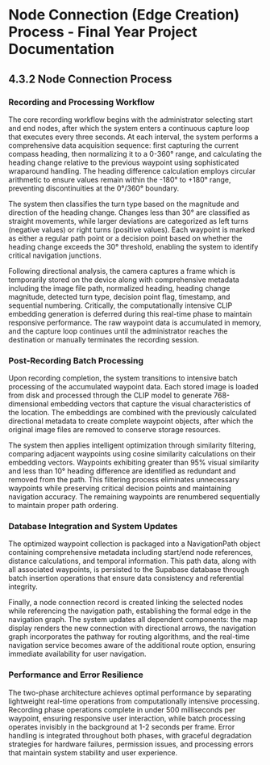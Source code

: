 # Node Connection (Edge Creation) Process - Final Year Project Documentation

## 4.3.2 Node Connection Process

### Recording and Processing Workflow

The core recording workflow begins with the administrator selecting start and end nodes, after which the system enters a continuous capture loop that executes every three seconds. At each interval, the system performs a comprehensive data acquisition sequence: first capturing the current compass heading, then normalizing it to a 0-360° range, and calculating the heading change relative to the previous waypoint using sophisticated wraparound handling. The heading difference calculation employs circular arithmetic to ensure values remain within the -180° to +180° range, preventing discontinuities at the 0°/360° boundary.

The system then classifies the turn type based on the magnitude and direction of the heading change. Changes less than 30° are classified as straight movements, while larger deviations are categorized as left turns (negative values) or right turns (positive values). Each waypoint is marked as either a regular path point or a decision point based on whether the heading change exceeds the 30° threshold, enabling the system to identify critical navigation junctions.

Following directional analysis, the camera captures a frame which is temporarily stored on the device along with comprehensive metadata including the image file path, normalized heading, heading change magnitude, detected turn type, decision point flag, timestamp, and sequential numbering. Critically, the computationally intensive CLIP embedding generation is deferred during this real-time phase to maintain responsive performance. The raw waypoint data is accumulated in memory, and the capture loop continues until the administrator reaches the destination or manually terminates the recording session.

### Post-Recording Batch Processing

Upon recording completion, the system transitions to intensive batch processing of the accumulated waypoint data. Each stored image is loaded from disk and processed through the CLIP model to generate 768-dimensional embedding vectors that capture the visual characteristics of the location. The embeddings are combined with the previously calculated directional metadata to create complete waypoint objects, after which the original image files are removed to conserve storage resources.

The system then applies intelligent optimization through similarity filtering, comparing adjacent waypoints using cosine similarity calculations on their embedding vectors. Waypoints exhibiting greater than 95% visual similarity and less than 10° heading difference are identified as redundant and removed from the path. This filtering process eliminates unnecessary waypoints while preserving critical decision points and maintaining navigation accuracy. The remaining waypoints are renumbered sequentially to maintain proper path ordering.

### Database Integration and System Updates

The optimized waypoint collection is packaged into a NavigationPath object containing comprehensive metadata including start/end node references, distance calculations, and temporal information. This path data, along with all associated waypoints, is persisted to the Supabase database through batch insertion operations that ensure data consistency and referential integrity.

Finally, a node connection record is created linking the selected nodes while referencing the navigation path, establishing the formal edge in the navigation graph. The system updates all dependent components: the map display renders the new connection with directional arrows, the navigation graph incorporates the pathway for routing algorithms, and the real-time navigation service becomes aware of the additional route option, ensuring immediate availability for user navigation.

### Performance and Error Resilience

The two-phase architecture achieves optimal performance by separating lightweight real-time operations from computationally intensive processing. Recording phase operations complete in under 500 milliseconds per waypoint, ensuring responsive user interaction, while batch processing operates invisibly in the background at 1-2 seconds per frame. Error handling is integrated throughout both phases, with graceful degradation strategies for hardware failures, permission issues, and processing errors that maintain system stability and user experience.
